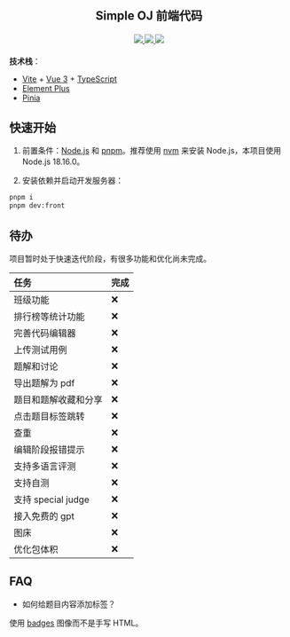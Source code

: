 <h2 align="center">Simple OJ 前端代码</h2>

<h4 align="center">
    <a href="#">
        <img src="https://img.shields.io/badge/language-vue3--ts-3178c6">
    </a>
    <a href="#">
        <img src="https://img.shields.io/github/stars/lovezhangchuangxin/simple-oj-frontend">
    </a>
    <a href="#">
        <img src="https://img.shields.io/github/license/lovezhangchuangxin/simple-oj-frontend">
    </a>
</h4>

**技术栈**：

- [Vite](https://vitejs.dev/) + [Vue 3](https://vuejs.org/) + [TypeScript](https://www.typescriptlang.org/)
- [Element Plus](https://element-plus.gitee.io/#/zh-CN)
- [Pinia](https://pinia.vuejs.org/)

## 快速开始

1. 前置条件：[Node.js](https://nodejs.org/zh-cn/) 和 [pnpm](https://pnpm.io/)。推荐使用 [nvm](https://github.com/nvm-sh/nvm) 来安装 Node.js，本项目使用 Node.js 18.16.0。

2. 安装依赖并启动开发服务器：

```bash
pnpm i
pnpm dev:front
```

## 待办

项目暂时处于快速迭代阶段，有很多功能和优化尚未完成。

| 任务                 | 完成 |
| :------------------- | ---- |
| 班级功能             | ❌   |
| 排行榜等统计功能     | ❌   |
| 完善代码编辑器       | ❌   |
| 上传测试用例         | ❌   |
| 题解和讨论           | ❌   |
| 导出题解为 pdf       | ❌   |
| 题目和题解收藏和分享 | ❌   |
| 点击题目标签跳转     | ❌   |
| 查重                 | ❌   |
| 编辑阶段报错提示     | ❌   |
| 支持多语言评测       | ❌   |
| 支持自测             | ❌   |
| 支持 special judge   | ❌   |
| 接入免费的 gpt       | ❌   |
| 图床                 | ❌   |
| 优化包体积           | ❌   |

## FAQ

- 如何给题目内容添加标签？

使用 [badges](https://shields.io/badges) 图像而不是手写 HTML。

